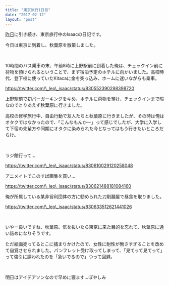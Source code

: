 ```yaml
---
title: "東京旅行1日目"
date: "2017-02-12"
layout: "post"
---
```


[昨日](https://blog.i544c.me/2017/02/11/tokyo-travel-2017-spring-0/)に引き続き、東京旅行中のIsaacの日記です。

今日は東京に到着し、秋葉原を散策しました。

 

10時間のバス乗車の末、午前8時に上野駅前に到着した俺は、チェックイン前に荷物を預けられるということで、まず宿泊予定のホテルに向かいました。高校時代、登下校に使っていたKitacaに金を突っ込み、ホームに迷いながらも乗車。

https://twitter.com/\_leo\_isaac/status/830552390298398720

上野駅前で初バーガーキングをキめ、ホテルに荷物を預け、チェックインまで暇なのでとりあえず秋葉原に行きました。

高校の修学旅行中、自由行動で友人たちと秋葉原に行きましたが、その時は俺はオタクではなかったので、「こんなもんかー」って感じでしたが、大学に入学して下宿の先輩方や同期にオタクに染められた今となってはもう行きたいところだらけ。

 

ラジ館行って...

https://twitter.com/\_leo\_isaac/status/830610029120258048

アニメイトでこのすば画集を買い...

https://twitter.com/\_leo\_isaac/status/830621488181084160

俺が所属している某非営利団体の方に勧められた刀削麺屋で昼食を取りました。

https://twitter.com/\_leo\_isaac/status/830633512621441026

 

いやー良いですね、秋葉原。気を抜いたら東京に来た目的を忘れて、秋葉原に通い詰めになりそうです。

ただ絵画売ってるとこに捕まりかけたので、女性に耐性が無さすぎることを改めて自覚させられました。パンフレット受け取ってしまって、「見てって見てって」って強引に誘われたのを「急いでるので」つって回避。

 

明日はアイデアソンなので早めに寝ます...ぽやしみ
